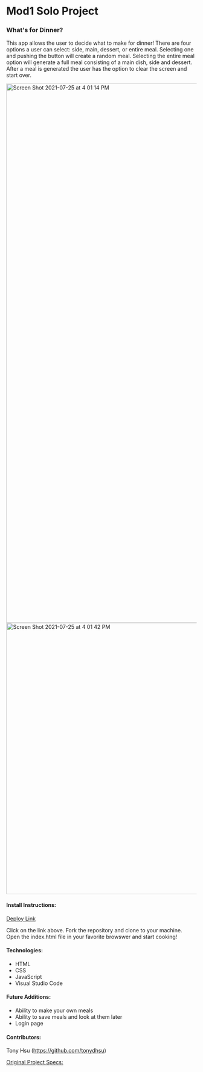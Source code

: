 # Mod1 Solo Project

### What's for Dinner?

This app allows the user to decide what to make for dinner!  There are four options a user can select: side, main, dessert, or entire meal.  Selecting one and pushing the button will create a random meal.  Selecting the entire meal option will generate a full meal consisting of a main dish, side and dessert.  After a meal is generated the user has the option to clear the screen and start over.

<img width="1427" alt="Screen Shot 2021-07-25 at 4 01 14 PM" src="https://user-images.githubusercontent.com/70819338/126914793-8ce602fe-e118-4f83-b6c5-7dcf300867e8.png">
<img width="718" alt="Screen Shot 2021-07-25 at 4 01 42 PM" src="https://user-images.githubusercontent.com/70819338/126914796-822bfafc-be60-4ffb-a072-583b095f9c83.png">

#### Install Instructions:
[Deploy Link](https://github.com/tonydhsu/whats-for-dinner)

Click on the link above.  Fork the repository and clone to your machine.  Open the index.html file in your favorite browswer and start cooking!

#### Technologies:
- HTML
- CSS
- JavaScript
- Visual Studio Code

#### Future Additions:
- Ability to make your own meals
- Ability to save meals and look at them later
- Login page

#### Contributors:
Tony Hsu (https://github.com/tonydhsu)

[Original Project Specs:](https://frontend.turing.edu/projects/module-1/dinner.html)
